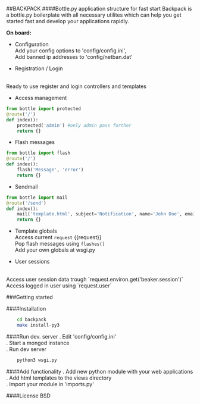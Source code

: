 ##BACKPACK
####Bottle.py application structure for fast start
Backpack is a bottle.py boilerplate with all necessary utilites which can help you get started fast and develop your applications rapidly.
<br>

**On board:**

- Configuration<br>
Add your config options to 'config/config.ini',<br>
Add banned ip addresses to 'config/netban.dat'

- Registration / Login
<br>
Ready to use register and login controllers and templates

- Access management
```python
from bottle import protected
@route('/')
def index():
	protected('admin') #only admin pass further
	return {}
```

- Flash messages
```python
from bottle import flash
@route('/')
def index():
	flash('Message', 'error')
	return {}
```

- Sendmail
```python
from bottle import mail
@route('/send')
def index():
	mail('template.html', subject='Notification', name='John Doe', email='johndoe@host.tld', **template_ctx)
	return {}
```

- Template globals<br>
Access current `request` {{request}}<br>
Pop flash messages using `flashes()`<br>
Add your own globals at wsgi.py<br>

- User sessions
<br>
Access user session data trough `request.environ.get('beaker.session')`<br>
Access logged in user using `request.user`


###Getting started

####Installation
```sh
	cd backpack
	make install-py3
```

####Run dev. server
. Edit 'config/config.ini' <br>
. Start a mongod instance <br>
. Run dev server <br>
```sh
	python3 wsgi.py
```

####Add functionality
. Add new python module with your web applications <br>
. Add html templates to the views directory <br>
. Import your module in 'imports.py' <br>

####License
BSD
